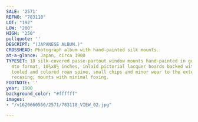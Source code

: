 ```yaml
---
SALE: '2571'
REFNO: "783118"
LOT: "192"
LOW: "200"
HIGH: "250"
pullquote: ''
DESCRIPT: "(JAPANESE ALBUM.)"
CROSSHEAD: Photograph album with hand-painted silk mounts.
at-a-glance: Japan, circa 1900
TYPESET: 18 silk-covered passe-partout window mounts hand-painted in gouache and watercolor.
  4to format, 10¾x8½ inches, inlaid pictorial lacquer boards backed with decoratively
  tooled and colored roan spine, small chips and minor wear to the exterior but needs
  recasing; mounts with minimal foxing.
FOOTNOTE: ''
year: 1900
background_color: "#ffffff"
images:
- "/v1620660566/2571/783118_VIEW_02.jpg"

---
```

